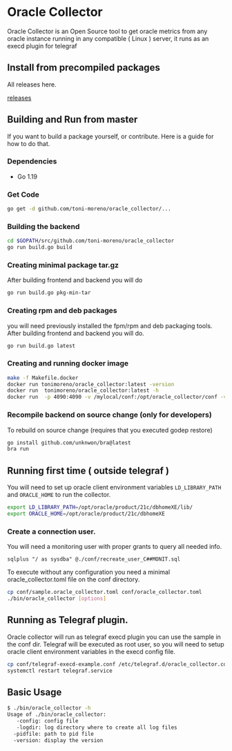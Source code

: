 # Oracle Collector

Oracle Collector is an Open Source tool to get oracle metrics from any oracle instance running in any compatible ( Linux ) server, it runs as an execd plugin for telegraf


## Install from precompiled packages

All releases here.

[releases](https://github.com/toni-moreno/oracle_collector/releases)

## Building and Run from master

If you want to build a package yourself, or contribute. Here is a guide for how to do that.

### Dependencies

- Go 1.19

### Get Code

```bash
go get -d github.com/toni-moreno/oracle_collector/...
```

### Building the backend


```bash
cd $GOPATH/src/github.com/toni-moreno/oracle_collector
go run build.go build           
```

### Creating minimal package tar.gz

After building frontend and backend you will do

```bash
go run build.go pkg-min-tar
```

### Creating rpm and deb packages

you  will need previously installed the fpm/rpm and deb packaging tools.
After building frontend and backend  you will do.

```bash
go run build.go latest
```

### Creating  and running docker image


```bash
make -f Makefile.docker
docker run tonimoreno/oracle_collector:latest -version
docker run  tonimoreno/oracle_collector:latest -h
docker run  -p 4090:4090 -v /mylocal/conf:/opt/oracle_collector/conf -v /mylocal/log:/opt/oracle_collector/log tonimoreno/oracle_collector:latest [options]
```


### Recompile backend on source change (only for developers)

To rebuild on source change (requires that you executed godep restore)
```bash
go install github.com/unknwon/bra@latest
bra run  
```

## Running first time ( outside telegraf )

You will need to set up oracle client environment variables `LD_LIBRARY_PATH` and `ORACLE_HOME` to run the collector.

```bash
export LD_LIBRARY_PATH=/opt/oracle/product/21c/dbhomeXE/lib/
export ORACLE_HOME=/opt/oracle/product/21c/dbhomeXE
```

### Create a connection user.

You will need a monitoring user with proper grants to query all needed info.

`sqlplus "/ as sysdba" @./conf/recreate_user_C##MONIT.sql`



To execute without any configuration you need a minimal oracle_collector.toml file on the conf directory.

```bash
cp conf/sample.oracle_collector.toml conf/oracle_collector.toml
./bin/oracle_collector [options]
```

## Running as Telegraf plugin.

Oracle collector will run as telegraf execd plugin you can use the sample in the conf dir. Telegraf will be executed as root user, so you will need to setup oracle client environment variables in the execd config file.

```bash
cp conf/telegraf-execd-example.conf /etc/telegraf.d/oracle_collector.conf
systemctl restart telegraf.service
```


## Basic Usage

```bash
$ ./bin/oracle_collector -h
Usage of ./bin/oracle_collector:
   -config: config file
   -logdir: log directory where to create all log files
  -pidfile: path to pid file 
  -version: display the version
```

